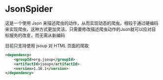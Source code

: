# JsonSpider

这是一个使用 Json 来描述爬虫的动作，从而实现动态的爬虫。相较于通过硬编码来实现爬虫，这种方式更加灵活，只需要修改描述爬虫动作的Json就可以应对目标服务的改变，而无需从新编码

目前只支持使用 jsoup 对 HTML 页面的爬取
```xml
<dependency>
    <groupId>org.jsoup</groupId>
    <artifactId>jsoup</artifactId>
    <version>1.16.1</version>
</dependency>

```
